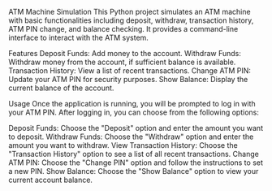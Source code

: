 
ATM Machine Simulation
This Python project simulates an ATM machine with basic functionalities including deposit, withdraw, transaction history, ATM PIN change, and balance checking. It provides a command-line interface to interact with the ATM system.

Features
Deposit Funds: Add money to the account.
Withdraw Funds: Withdraw money from the account, if sufficient balance is available.
Transaction History: View a list of recent transactions.
Change ATM PIN: Update your ATM PIN for security purposes.
Show Balance: Display the current balance of the account.

Usage
Once the application is running, you will be prompted to log in with your ATM PIN. After logging in, you can choose from the following options:

Deposit Funds:
Choose the "Deposit" option and enter the amount you want to deposit.
Withdraw Funds:
Choose the "Withdraw" option and enter the amount you want to withdraw.
View Transaction History:
Choose the "Transaction History" option to see a list of all recent transactions.
Change ATM PIN:
Choose the "Change PIN" option and follow the instructions to set a new PIN.
Show Balance:
Choose the "Show Balance" option to view your current account balance.

